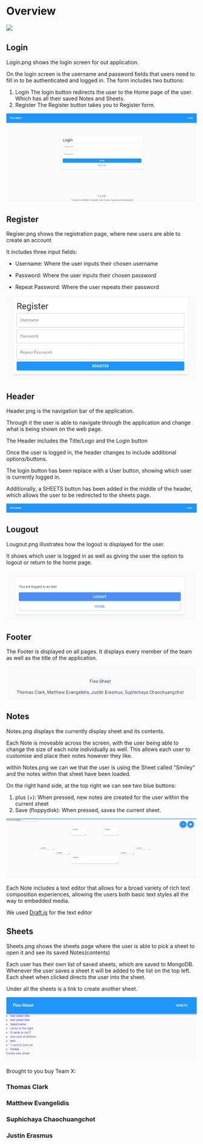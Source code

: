 # Overview

<img src="flexsheet.mp4"/>


## Login

Login.png shows the login screen for out application.

On the login screen is the username and password fields that users need to fill in to be authenticated and logged in.
The form includes two buttons:
1. Login
The login button redirects the user to the Home page of the user. Which has all their saved Notes and Sheets.
2. Register
The Register button takes you to Register form.

<img src="login.png"/>

## Register

Regiser.png shows the registration page, where new users are able to create an account

It includes three input fields:

- Username: Where the user inputs their chosen username

- Password: Where the user inputs their chosen password

- Repeat Password: Where the user repeats their password

<img src="register.png"/>


## Header

Header.png is the navigation bar of the application.

Through it the user is able to navigate through the application and change what is being shown on the web page.

The Header includes the Title/Logo and the Login button

Once the user is logged in, the header changes to include additional options/buttons.

The login button has been replace with a User button, showing which user is currently logged in.

Additionally, a SHEETS button has been added in the middle of the header, which allows the user to be redirected to the sheets page.

<img src="Header.png"/>


## Lougout

Lougout.png illustrates how the logout is displayed for the user.

It shows which user is logged in as well as giving the user the option to logout or return to the home page.

<img src="logout.png"/>


## Footer

The Footer is displayed on all pages.
It displays every member of the team as well as the title of the application.

<img src="Footer.png"/>


## Notes

Notes.png displays the currently display sheet and its contents.

Each Note is moveable across the screen, with the user being able to change the size of each note individually as well.
This allows each user to customise and place their notes however they like.

within Notes.png we can we that the user is using the Sheet called "Smiley" and the notes within that sheet have been loaded.

On the right hand side, at the top right we can see two blue buttons:

1. plus (+): When pressed, new notes are created for the user within the current sheet
2. Save (floppydisk): When pressed, saves the current sheet.

<img src="notes.png"/>

Each Note includes a text editor that allows for a broad variety of rich text composition experiences, allowing the users both basic text styles all the way to embedded media.

We used [Draft.js](https://draftjs.org/) for the text editor


## Sheets
Sheets.png shows the sheets page where the user is able to pick a sheet to open it and see its saved Notes(contents)

Each user has their own list of saved sheets, which are saved to MongoDB. Whenever the user saves a sheet it will be added to the list 
on the top left. Each sheet when clicked directs the user into the sheet.

Under all the sheets is a link to create another sheet.

<img src="sheets.png"/>


Brought to you buy Team X:
### Thomas Clark
### Matthew Evangelidis
### Suphichaya Chaochuangchot
### Justin Erasmus






